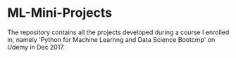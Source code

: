 # ML-Mini-Projects
The repository contains all the projects developed during a course I enrolled in, namely 'Python for Machine Learnng and Data Science Bootcmp'  on Udemy in Dec 2017.
